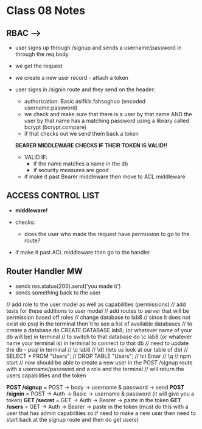 # Class 08 Notes

## RBAC -->

- user signs up through /signup and sends a username/password in through the req.body
- we get the request
- we create a new user record - attach a token
- user signs in /signin route and they send on the header:
  - authorization: Basic aslfkls.fahsoghuo (encoded username:password)
  - we check and make sure that there is a user by that name AND the user by that name has a matching password using a library called bcrypt (bcrypt.compare)
  - if that checks out we send them back a token

  **BEARER MIDDLEWARE CHECKS IF THEIR TOKEN IS VALID!!**
  - VALID IF:
    - if the name matches a name in the db
    - if security measures are good
  - if make it past Bearer middleware then move to ACL middleware

## ACCESS CONTROL LIST

- **middleware!**
- checks:
  - does the user who made the request have permission to go to the route?

- if make it past ACL middleware then go to the handler

## Router Handler MW

- sends res.status(200).send('you made it')
- sends something back to the user

// add role to the user model as well as capabilities (permissions)
// add tests for these additions to user model
// add routes to server that will be permission based off roles
// change database to lab8
// since it does not exist do psql in the terminal then \l to see a list of available databases
// to create a database do CREATE DATABASE lab8; (or whatever name of your db will be) in terminal
// to switch to that database do \c lab8 (or whatever name your terminal is) in terminal to connect to that db
// need to update the db - psql in terminal
// \c lab8
// \dt (lets us look at our table of db)
// SELECT * FROM "Users";
// DROP TABLE "Users";
// hit Enter
// \q
// npm start
// now should be able to create a new user in the POST /signup route with a username/password and a role and the terminal
// will return the users capabilities and the token

**POST /signup** = POST -> body -> username & password -> send
**POST /signin** = POST -> Auth -> Basic -> username & password (it will give you a token)
**GET /secret** = GET -> Auth -> Bearer -> paste in the token
**GET /users** = GET -> Auth -> Bearer -> paste in the token (must do this with a user that has admin capabilities so if need to make a new user then need to start back at the signup route and then do get users)
